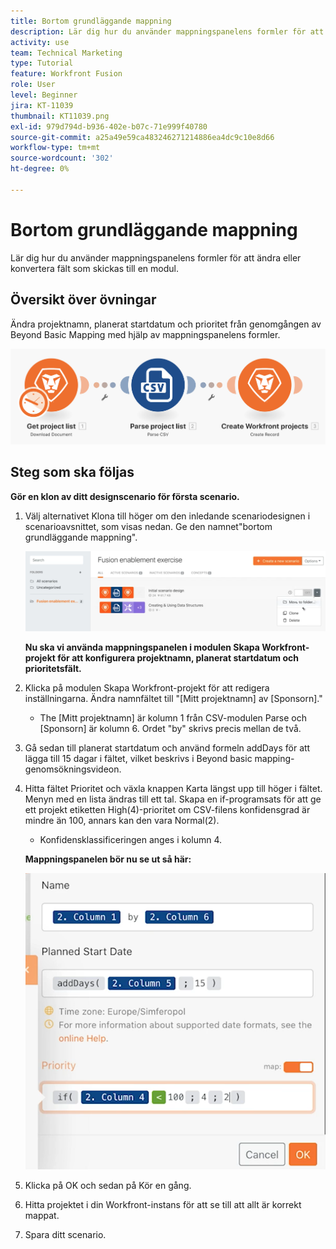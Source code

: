 ```yaml
---
title: Bortom grundläggande mappning
description: Lär dig hur du använder mappningspanelens formler för att ändra eller konvertera fält som skickas till en modul.
activity: use
team: Technical Marketing
type: Tutorial
feature: Workfront Fusion
role: User
level: Beginner
jira: KT-11039
thumbnail: KT11039.png
exl-id: 979d794d-b936-402e-b07c-71e999f40780
source-git-commit: a25a49e59ca483246271214886ea4dc9c10e8d66
workflow-type: tm+mt
source-wordcount: '302'
ht-degree: 0%

---
```


# Bortom grundläggande mappning

Lär dig hur du använder mappningspanelens formler för att ändra eller konvertera fält som skickas till en modul.

## Översikt över övningar

Ändra projektnamn, planerat startdatum och prioritet från genomgången av Beyond Basic Mapping med hjälp av mappningspanelens formler.

![Bortom grundläggande mappningsbild 1](../12-exercises/assets/beyond-basic-mapping-walkthrough-1.png)

## Steg som ska följas

**Gör en klon av ditt designscenario för första scenario.**

1. Välj alternativet Klona till höger om den inledande scenariodesignen i scenarioavsnittet, som visas nedan. Ge den namnet&quot;bortom grundläggande mappning&quot;.

   ![Bortom grundläggande mappningsbild 2](../12-exercises/assets/beyond-basic-mapping-walkthrough-2.png)

   **Nu ska vi använda mappningspanelen i modulen Skapa Workfront-projekt för att konfigurera projektnamn, planerat startdatum och prioritetsfält.**

1. Klicka på modulen Skapa Workfront-projekt för att redigera inställningarna. Ändra namnfältet till &quot;[Mitt projektnamn] av [Sponsorn].&quot;

   + The [Mitt projektnamn] är kolumn 1 från CSV-modulen Parse och [Sponsorn] är kolumn 6. Ordet &quot;by&quot; skrivs precis mellan de två.

1. Gå sedan till planerat startdatum och använd formeln addDays för att lägga till 15 dagar i fältet, vilket beskrivs i Beyond basic mapping-genomsökningsvideon.
1. Hitta fältet Prioritet och växla knappen Karta längst upp till höger i fältet. Menyn med en lista ändras till ett tal. Skapa en if-programsats för att ge ett projekt etiketten High(4)-prioritet om CSV-filens konfidensgrad är mindre än 100, annars kan den vara Normal(2).

   + Konfidensklassificeringen anges i kolumn 4.

   **Mappningspanelen bör nu se ut så här:**

   ![Bortom grundläggande mappningsbild 3](../12-exercises/assets/beyond-basic-mapping-walkthrough-3.png)

1. Klicka på OK och sedan på Kör en gång.
1. Hitta projektet i din Workfront-instans för att se till att allt är korrekt mappat.
1. Spara ditt scenario.
